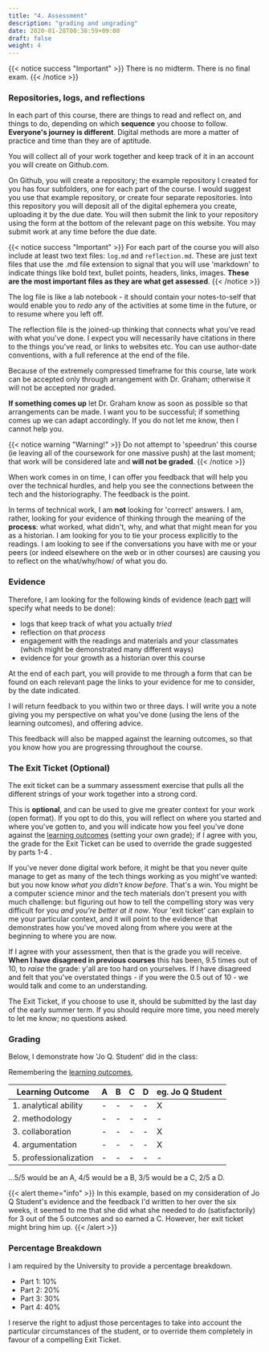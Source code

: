 ```yaml
---
title: "4. Assessment"
description: "grading and ungrading"
date: 2020-01-28T00:38:59+09:00
draft: false
weight: 4
---
```

{{< notice success "Important" >}}
There is no midterm. There is no final exam.
{{< /notice >}}

### Repositories, logs, and reflections

In each part of this course, there are things to read and reflect on, and things to do, depending on which **sequence** you choose to follow. **Everyone's journey is different**. Digital methods are more a matter of practice and time than they are of aptitude.

You will collect all of your work together and keep track of it in an account you will create on Github.com.

On Github, you will create a repository; the example repository I created for you has four subfolders, one for each part of the course. I would suggest you use that example repository, or create four separate repositories. Into this repository you will deposit all of the digital ephemera you create, uploading it by the due date. You will then submit the link to your repository using the form at the bottom of the relevant page on this website. You may submit work at any time before the due date.

{{< notice success "Important" >}}
For each part of the course you will also include at least two text files: `log.md` and `reflection.md`. These are just text files that use the .md file extension to signal that you will use 'markdown' to indicate things like bold text, bullet points, headers, links, images. **These are the most important files as they are what get assessed**.
{{< /notice >}}

The log file is like a lab notebook - it should contain your notes-to-self that would enable you to _redo_ any of the activities at some time in the future, or to resume where you left off.

The reflection file is the joined-up thinking that connects what you've read with what you've done. I expect you will necessarily have citations in there to the things you've read, or links to websites etc. You can use author-date conventions, with a full reference at the end of the file.

Because of the extremely compressed timeframe for this course, late work can be accepted only through arrangement with Dr. Graham; otherwise it will not be accepted nor graded.

**If something comes up** let Dr. Graham know as soon as possible so that arrangements can be made. I want you to be successful; if something comes up we can adapt accordingly. If you do not let me know, then I cannot help you.

{{< notice warning "Warning!" >}}
Do not attempt to 'speedrun' this course (ie leaving all of the coursework for one massive push) at the last moment; that work will be considered late and **will not be graded**.
{{< /notice >}}

When work comes in on time, I can offer you feedback that will help you over the technical hurdles, and help you see the connections between the tech and the historiography. The feedback is the point.

In terms of technical work, I am **not** looking for 'correct' answers. I am, rather, looking for your evidence of thinking through the meaning of the **process**: what worked, what didn't, why, and what that might mean for you as a historian. I am looking for you to tie your process explicitly to the readings. I am looking to see if the conversations you have with me or your peers (or indeed elsewhere on the web or in other courses) are causing you to reflect on the what/why/how/ of what you do.

### Evidence

Therefore, I am looking for the following kinds of evidence (each [part](/week) will specify what needs to be done):

+ logs that keep track of what you actually _tried_
+ reflection on that _process_
+ engagement with the readings and materials and your classmates (which might be demonstrated many different ways)
+ evidence for your growth as a historian over this course

At the end of each part, you will provide to me through a form that can be found on each relevant page the links to your evidence for me to consider, by the date indicated.

I will return feedback to you within two or three days. I will write you a note giving you my perspective on what you've done (using the lens of the learning outcomes), and offering advice.

This feedback will also be mapped against the learning outcomes, so that you know how you are progressing throughout the course.

### The Exit Ticket (Optional)

The exit ticket can be a summary assessment exercise that pulls all the different strings of your work together into a strong cord.

This is **optional**, and can be used to give me greater context for your work (open format). If you opt to do this, you will reflect on where you started and where you've gotten to, and you will indicate how you feel you've done against the [learning outcomes](docs/2-learning-outcomes) (setting your own grade); if I agree with you, the grade for the Exit Ticket can be used to override the grade suggested by parts 1-4 .  

 If you've never done digital work before, it might be that you never quite manage to get as many of the tech things working as you might've wanted: but you now know _what you didn't know before_. That's a win. You might be a computer science minor and the tech materials don't present you with much challenge: but figuring out how to tell the compelling story was very difficult for you _and you're better at it now_. Your 'exit ticket' can explain to me your particular context, and it will point to the evidence that demonstrates how you've moved along from where you were at the beginning to where you are now.

 If I agree with your assessment, then that is the grade you will receive. **When I have disagreed in previous courses** this has been, 9.5 times out of 10, to _raise_ the grade: y'all are too hard on yourselves. If I have disagreed and felt that you've overstated things - if you were the 0.5 out of 10 - we would talk and come to an understanding.

 The Exit Ticket, if you choose to use it, should be submitted by the last day of the early summer term. If you should require more time, you need merely to let me know; no questions asked.

### Grading

Below, I demonstrate how 'Jo Q. Student' did in the class:

Remembering the [learning outcomes](2-docs/learning-outcomes),

|Learning Outcome|A|B|C|D|eg. Jo Q Student|
|----------------|-|-|-|-|-|
|1. analytical ability|-|-|-|-|X|
|2. methodology|-|-|-|-|-|
|3. collaboration|-|-|-|-|X|
|4. argumentation|-|-|-|-|X|
|5. professionalization|-|-|-|-|-|

...5/5 would be an A, 4/5 would be a B, 3/5 would be a C, 2/5 a D.

{{< alert theme="info" >}}
In this example, based on my consideration of Jo Q Student's evidence and the feedback I'd written to her over the six weeks, it seemed to me that she did what she needed to do (satisfactorily) for 3 out of the 5 outcomes and so earned a C. However, her exit ticket might bring him up.
{{< /alert >}}

### Percentage Breakdown

I am required by the University to provide a percentage breakdown.

+ Part 1: 10%
+ Part 2: 20%
+ Part 3: 30%
+ Part 4: 40%

I reserve the right to adjust those percentages to take into account the particular circumstances of the student, or to override them completely in favour of a compelling Exit Ticket.
